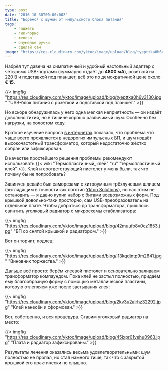 ```yaml
---
type: post
date: "2016-10-30T00:00:00Z"
title: "Боремся с шумом от импульсного блока питания"
tags:
    - гаджеты
    - гик-порно
    - железо
    - очумелые ручки
    - сделай сам
image: "https://res.cloudinary.com/yktoo/image/upload/blog/tyepttka0h6y3130.jpg"
---
```


Набрёл тут давеча на симпатичный и удобный настольный адаптер с четырьмя USB-портами (суммарно отдаёт до **4800 мА**), розеткой на 220 В и подставкой под планшет, всё это по демократичной цене около **€ 15**.

{{< imgfig "https://res.cloudinary.com/yktoo/image/upload/blog/tyepttka0h6y3130.jpg" "USB-блок питания с розеткой и подставкой под планшет." >}}

Но вскоре обнаружилась у него одна мелкая неприятность — он издаёт довольно тихий, но в тишине хорошо различимый шум. Особенно без нагрузки, на холостом ходу.

<!--more-->

Краткое изучение вопроса [в интернетах](http://superuser.com/questions/832480/why-do-some-ac-adapters-and-power-supplies-generate-a-whining-noise-and-what-ca) показало, что проблема что чаще всего проявляется в недорогих импульсных БП, и шум издаёт высокочастотный трансформатор, который недостаточно жёстко собран или зафиксирован.

В качестве простейшего решения проблемы рекомендуют использовать {{< wiki "Термопластичный_клей" "ru" "термопластичный клей" >}}. Клей и соответствующий пистолет у меня были, так что почему бы не попробовать?

Завинчен девайс был саморезами с хитроумным трёхлучевым шлицем (выглядящим в точности как логотип [Yktoo Solutions](https://www.yktoo.solutions/)), но нас этим не остановить — я давно купил набор с битами всевозможных форм. Под крышкой довольно-таки просторно, сам USB-преобразователь на отдельной плате. Чтобы добраться до трансформатора, пришлось свинтить уголковый радиатор с микросхемы стабилизатора:

{{< imgfig "https://res.cloudinary.com/yktoo/image/upload/blog/42muufo8v0cz1853.jpg" "БП со снятой крышкой и радиатором." >}}

Вот он торчит, подлец:

{{< imgfig "https://res.cloudinary.com/yktoo/image/upload/blog/l13kqdjntp9m2641.jpg" "Виновник торжества." >}}

Дальше всё просто: берём клеевой пистолет и основательно заливаем трансформатор компаундом. Пока клей не застыл полностью, придаём ему благообразную форму с помощью металлической пластины, которую отлепляем уже после застывания клея:

{{< imgfig "https://res.cloudinary.com/yktoo/image/upload/blog/2kv3u2alrhz32292.jpg" "Клей нанесён и сформован." >}}

Вот, собственно, и вся процедура. Ставим уголковый радиатор на место:

{{< imgfig "https://res.cloudinary.com/yktoo/image/upload/blog/45jxpr01yehu0963.jpg" "Плата и радиатор зафиксированы." >}}

Результаты лечения оказались весьма удовлетворительными: шум полностью не пропал, но стал намного тише, так что с закрытой крышкой его практически не слышно.
